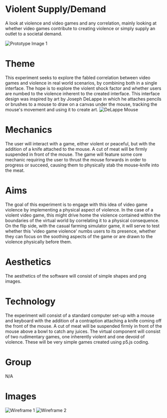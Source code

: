 # Violent Supply/Demand
A look at violence and video games and any correlation, mainly looking at whether video games contribute to creating violence or simply supply an outlet to a societal demand. 

![Prototype Image 1](https://github.com/HawkunaMatata/FormativeWeek8/assets/150437837/f7f13e35-bdf6-4454-9d2b-f59844932e71)


# Theme  
This experiment seeks to explore the fabled correlation between video games and violence in real world scenarios, by combining both in a single interface. 
The hope is to explore the violent shock factor and whether users are numbed to the violence inherent to the created interface. 
This interface design was inspired by art by Joseph DeLappe in which he attaches pencils or brushes to a mouse to draw on a canvas under the mouse, 
tracking the mouse's movement and using it to create art. 
![DeLappe Mouse](https://images.squarespace-cdn.com/content/v1/64b90e355ad38d2e2aa886cf/a7b531d0-7a47-4f76-a683-cb4999930f5f/Artist%27s+Mouse.jpg?format=1000w) 

# Mechanics  
The user will interact with a game, either violent or peaceful, but with the addition of a knife attached to the mouse. A cut of meat will be firmly suspended in front of the mouse. 
The game will feature some core mechanic requiring the user to thrust the mouse forwards in order to progress or succeed, causing them to physically stab the mouse-knife into the meat. 

# Aims  
The goal of this experiment is to engage with this idea of video game violence by implementing a physical aspect of violence. In the case of a violent video game, 
this might drive home the violence contained within the boundaries of the virtual world by correlating it to a physical consequence. On the flip side, with the casual farming simulator game, 
it will serve to test whether this 'video game violence' numbs users to its presence, whether they can focus on the soothing aspects of the game
or are drawn to the violence physically before them. 

# Aesthetics
The aesthetics of the software will consist of simple shapes and png images. 

# Technology 
The experiment will consist of a standard computer set-up with a mouse and keyboard with the addition of a contraption attaching a knife coming off the front of the mouse. 
A cut of meat will be suspended firmly in front of the mouse above a bowl to catch any juices. The virtual component will consist of two rudimentary games, 
one inherently violent and one devoid of violence. These will be very simple games created using p5.js coding.  

# Group  
N/A 

# Images

![Wireframe 1](https://github.com/HawkunaMatata/FormativeWeek8/assets/150437837/d8c3b21b-be11-40bd-ad33-7420a1d6c79c)
![Wireframe 2](https://github.com/HawkunaMatata/FormativeWeek8/assets/150437837/a83f082d-3f33-4d95-893c-0ec62d461c98)


# 
